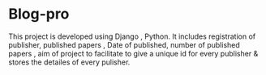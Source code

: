 # Blog-pro
This project is developed using Django , Python. It includes registration of publisher,
published papers , Date of published, number of published papers , aim of project to facilitate to give a
unique id for every publisher & stores the detailes of every pulisher.
